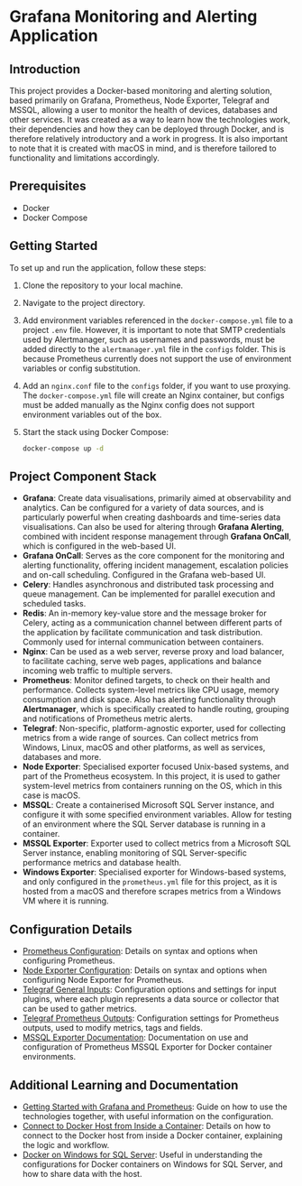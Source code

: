 # Grafana Monitoring and Alerting Application

## Introduction
This project provides a Docker-based monitoring and alerting solution, based primarily on Grafana, Prometheus, Node Exporter, Telegraf and MSSQL, allowing a user to monitor the health of devices, databases and other services. It was created as a way to learn how the technologies work, their dependencies and how they can be deployed through Docker, and is therefore relatively introductory and a work in progress. It is also important to note that it is created with macOS in mind, and is therefore tailored to functionality and limitations accordingly.

## Prerequisites
- Docker
- Docker Compose

## Getting Started
To set up and run the application, follow these steps:

1. Clone the repository to your local machine.

2. Navigate to the project directory.

3. Add environment variables referenced in the `docker-compose.yml` file to a project `.env` file. However, it is important to note that SMTP credentials used by Alertmanager, such as usernames and passwords, must be added directly to the `alertmanager.yml` file in the `configs` folder. This is because Prometheus currently does not support the use of environment variables or config substitution. 

4. Add an `nginx.conf` file to the `configs` folder, if you want to use proxying. The `docker-compose.yml` file will create an Nginx container, but configs must be added manually as the Nginx config does not support environment variables out of the box.

5. Start the stack using Docker Compose:
   ```bash
   docker-compose up -d

## Project Component Stack
- **Grafana**: Create data visualisations, primarily aimed at observability and analytics. Can be configured for a variety of data sources, and is particularly powerful when creating dashboards and time-series data visualisations. Can also be used for altering through **Grafana Alerting**, combined with incident response management through **Grafana OnCall**, which is configured in the web-based UI.
- **Grafana OnCall**: Serves as the core component for the monitoring and alerting functionality, offering incident management, escalation policies and on-call scheduling. Configured in the Grafana web-based UI.
- **Celery**: Handles asynchronous and distributed task processing and queue management. Can be implemented for parallel execution and scheduled tasks.
- **Redis**: An in-memory key-value store and the message broker for Celery, acting as a communication channel between different parts of the application by facilitate communication and task distribution. Commonly used for internal communication between containers.
- **Nginx**: Can be used as a web server, reverse proxy and load balancer, to facilitate caching, serve web pages, applications and balance incoming web traffic to multiple servers.
- **Prometheus**: Monitor defined targets, to check on their health and performance. Collects system-level metrics like CPU usage, memory consumption and disk space. Also has alerting functionality through **Alertmanager**, which is specifically created to handle routing, grouping and notifications of Prometheus metric alerts.
- **Telegraf**: Non-specific, platform-agnostic exporter, used for collecting metrics from a wide range of sources. Can collect metrics from Windows, Linux, macOS and other platforms, as well as services, databases and more.
- **Node Exporter**: Specialised exporter focused Unix-based systems, and part of the Prometheus ecosystem. In this project, it is used to gather system-level metrics from containers running on the OS, which in this case is macOS.
- **MSSQL**: Create a containerised Microsoft SQL Server instance, and configure it with some specified environment variables. Allow for testing of an environment where the SQL Server database is running in a container.
- **MSSQL Exporter**: Exporter used to collect metrics from a Microsoft SQL Server instance, enabling monitoring of SQL Server-specific performance metrics and database health.
- **Windows Exporter**: Specialised exporter for Windows-based systems, and only configured in the `prometheus.yml` file for this project, as it is hosted from a macOS and therefore scrapes metrics from a Windows VM where it is running.

## Configuration Details
- [Prometheus Configuration](https://prometheus.io/docs/prometheus/latest/configuration/configuration/): Details on syntax and options when configuring Prometheus.
- [Node Exporter Configuration](https://prometheus.io/docs/guides/node-exporter/): Details on syntax and options when configuring Node Exporter for Prometheus.
- [Telegraf General Inputs](https://github.com/influxdata/telegraf/tree/master/plugins/inputs): Configuration options and settings for input plugins, where each plugin represents a data source or collector that can be used to gather metrics.
- [Telegraf Prometheus Outputs](https://github.com/influxdata/telegraf/tree/master/plugins/outputs/prometheus_client): Configuration settings for Prometheus outputs, used to modify metrics, tags and fields.
- [MSSQL Exporter Documentation](https://github.com/awaragi/prometheus-mssql-exporter/tree/master): Documentation on use and configuration of Prometheus MSSQL Exporter for Docker container environments.

## Additional Learning and Documentation
- [Getting Started with Grafana and Prometheus](https://grafana.com/docs/grafana/latest/getting-started/get-started-grafana-prometheus/): Guide on how to use the technologies together, with useful information on the configuration.
- [Connect to Docker Host from Inside a Container](https://medium.com/@TimvanBaarsen/how-to-connect-to-the-docker-host-from-inside-a-docker-container-112b4c71bc66): Details on how to connect to the Docker host from inside a Docker container, explaining the logic and workflow.
- [Docker on Windows for SQL Server](https://www.sqlservercentral.com/articles/docker-desktop-on-windows-10-for-sql-server-step-by-step): Useful in understanding the configurations for Docker containers on Windows for SQL Server, and how to share data with the host.